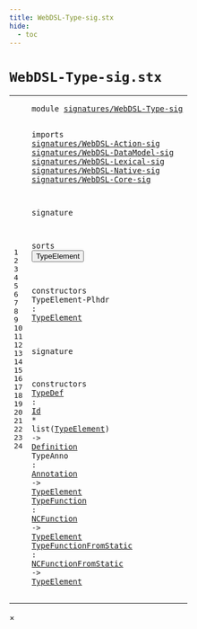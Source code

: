```yaml
---
title: WebDSL-Type-sig.stx
hide:
  - toc
---
```


# `WebDSL-Type-sig.stx`



[pdmosses/webdsl-statix/webdslstatix/src-gen/statix/signatures/WebDSL-Type-sig.stx]: https://github.com/pdmosses/webdsl-statix/blob/master/webdslstatix/src-gen/statix/signatures/WebDSL-Type-sig.stx "The source file on GitHub"

<div class="stx"><table class="highlighttable"><tbody><tr><td class="linenos"><div class="linenodiv"><pre><span></span>1
2
3
4
5
6
7
8
9
10
11
12
13
14
15
16
17
18
19
20
21
22
23
24
</pre></div></td>
<td class="code"><pre><code><span class="keyword">module</span> <a href="../webdsl-statix-sig.stx/#signatures/WebDSL-Type-sig_26_3" id="signatures/WebDSL-Type-sig_1_8" title="Referenced at ../webdsl-statix-sig.stx line 26"><span class="token sort_Id">signatures/WebDSL-Type-sig</span></a>

<span class="keyword">imports</span>
  <a href="../WebDSL-Action-sig.stx/#signatures/WebDSL-Action-sig_1_8" id="signatures/WebDSL-Action-sig_4_3" title="Defined at ../WebDSL-Action-sig.stx line 1"><span class="token sort_Id">signatures/WebDSL-Action-sig</span></a>
  <a href="../WebDSL-DataModel-sig.stx/#signatures/WebDSL-DataModel-sig_1_8" id="signatures/WebDSL-DataModel-sig_5_3" title="Defined at ../WebDSL-DataModel-sig.stx line 1"><span class="token sort_Id">signatures/WebDSL-DataModel-sig</span></a>
  <a href="../WebDSL-Lexical-sig.stx/#signatures/WebDSL-Lexical-sig_1_8" id="signatures/WebDSL-Lexical-sig_6_3" title="Defined at ../WebDSL-Lexical-sig.stx line 1"><span class="token sort_Id">signatures/WebDSL-Lexical-sig</span></a>
  <a href="../WebDSL-Native-sig.stx/#signatures/WebDSL-Native-sig_1_8" id="signatures/WebDSL-Native-sig_7_3" title="Defined at ../WebDSL-Native-sig.stx line 1"><span class="token sort_Id">signatures/WebDSL-Native-sig</span></a>
  <a href="../WebDSL-Core-sig.stx/#signatures/WebDSL-Core-sig_1_8" id="signatures/WebDSL-Core-sig_8_3" title="Defined at ../WebDSL-Core-sig.stx line 1"><span class="token sort_Id">signatures/WebDSL-Core-sig</span></a>

<span class="keyword">signature</span>

  <span class="keyword">sorts</span>
    <span class="cons_SortDecl"><button class="modal-open" id="TypeElement_13_5" title="Multi-file references" data-urls="#TypeElement_16_25 line 16, 21, 22, 23, 24; ../../../../trans/static-semantics/types/type-extensions.stx/#TypeElement_23_35 line 23"><span class="token sort_Id">TypeElement</span></button></span>

  <span class="keyword">constructors</span>
    <span class="cons_OpDecl"><span id="TypeElement-Plhdr_16_5" title="Not referenced"><span class="token sort_Id">TypeElement-Plhdr</span></span> <span class="operator">:</span> <span class="cons_SimpleSort"><a href="#TypeElement_13_5" id="TypeElement_16_25" title="Defined at line 13"><span class="token sort_Id">TypeElement</span></a></span></span>

<span class="keyword">signature</span>

  <span class="keyword">constructors</span>
    <span class="cons_OpDecl"><a href="../../../../trans/static-semantics/types/type-extensions.stx/#TypeDef_15_12" id="TypeDef_21_5" title="Referenced at ../../../../trans/static-semantics/types/type-extensions.stx line 15"><span class="token sort_Id">TypeDef</span></a> <span class="operator">:</span> <span class="cons_SimpleSort"><a href="../WebDSL-Lexical-sig.stx/#Id_14_5" id="Id_21_15" title="Defined at ../WebDSL-Lexical-sig.stx line 14"><span class="token sort_Id">Id</span></a></span> <span class="operator">*</span> <span class="keyword">list</span><span class="operator">(</span><span class="cons_SimpleSort"><a href="#TypeElement_13_5" id="TypeElement_21_25" title="Defined at line 13"><span class="token sort_Id">TypeElement</span></a></span><span class="operator">)</span> <span class="operator">-&gt;</span> <span class="cons_SimpleSort"><a href="../WebDSL-Core-sig.stx/#Definition_20_5" id="Definition_21_41" title="Defined at ../WebDSL-Core-sig.stx line 20"><span class="token sort_Id">Definition</span></a></span></span>
    <span class="cons_OpDecl"><span id="TypeAnno_22_5" title="Not referenced"><span class="token sort_Id">TypeAnno</span></span> <span class="operator">:</span> <span class="cons_SimpleSort"><a href="../WebDSL-DataModel-sig.stx/#Annotation_14_5" id="Annotation_22_16" title="Defined at ../WebDSL-DataModel-sig.stx line 14"><span class="token sort_Id">Annotation</span></a></span> <span class="operator">-&gt;</span> <span class="cons_SimpleSort"><a href="#TypeElement_13_5" id="TypeElement_22_30" title="Defined at line 13"><span class="token sort_Id">TypeElement</span></a></span></span>
    <span class="cons_OpDecl"><a href="../../../../trans/static-semantics/types/type-extensions.stx/#TypeFunction_24_28" id="TypeFunction_23_5" title="Referenced at ../../../../trans/static-semantics/types/type-extensions.stx line 24"><span class="token sort_Id">TypeFunction</span></a> <span class="operator">:</span> <span class="cons_SimpleSort"><a href="../WebDSL-Native-sig.stx/#NCFunction_14_5" id="NCFunction_23_20" title="Defined at ../WebDSL-Native-sig.stx line 14"><span class="token sort_Id">NCFunction</span></a></span> <span class="operator">-&gt;</span> <span class="cons_SimpleSort"><a href="#TypeElement_13_5" id="TypeElement_23_34" title="Defined at line 13"><span class="token sort_Id">TypeElement</span></a></span></span>
    <span class="cons_OpDecl"><a href="../../../../trans/static-semantics/types/type-extensions.stx/#TypeFunctionFromStatic_27_28" id="TypeFunctionFromStatic_24_5" title="Referenced at ../../../../trans/static-semantics/types/type-extensions.stx line 27"><span class="token sort_Id">TypeFunctionFromStatic</span></a> <span class="operator">:</span> <span class="cons_SimpleSort"><a href="../WebDSL-Native-sig.stx/#NCFunctionFromStatic_17_5" id="NCFunctionFromStatic_24_30" title="Defined at ../WebDSL-Native-sig.stx line 17"><span class="token sort_Id">NCFunctionFromStatic</span></a></span> <span class="operator">-&gt;</span> <span class="cons_SimpleSort"><a href="#TypeElement_13_5" id="TypeElement_24_54" title="Defined at line 13"><span class="token sort_Id">TypeElement</span></a></span></span>
</code></pre></td></tr></tbody></table></div>

<div id="modal">
  <div id="modal-content">
    <span id="modal-close">&times;</span>
    <h2 id="modal-h2"></h2>
    <p  id="modal-p"></p>
    <ul id="modal-ul"></ul>
  </div>
</div>

